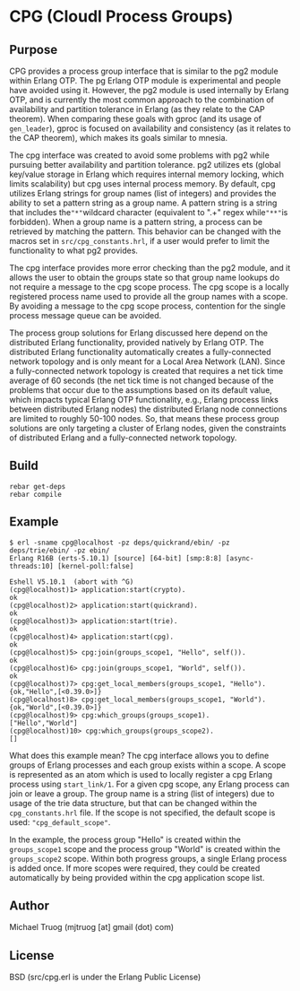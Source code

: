 CPG (CloudI Process Groups)
===========================

Purpose
-------

CPG provides a process group interface that is similar to the pg2 module
within Erlang OTP.  The pg Erlang OTP module is experimental and people
have avoided using it.  However, the pg2 module is used internally by
Erlang OTP, and is currently the most common approach to the combination of
availability and partition tolerance in Erlang (as they relate to the
CAP theorem).  When comparing these goals with gproc (and its usage of
`gen_leader`), gproc is focused on availability and consistency (as it relates
to the CAP theorem), which makes its goals similar to mnesia.

The cpg interface was created to avoid some problems with pg2 while pursuing
better availability and partition tolerance.  pg2 utilizes ets (global
key/value storage in Erlang which requires internal memory locking,
which limits scalability) but cpg uses internal process memory.  By default,
cpg utilizes Erlang strings for group names (list of integers) and provides
the ability to set a pattern string as a group name.  A pattern string
is a string that includes the`"*"`wildcard character (equivalent to ".+"
regex while`"**"`is forbidden).  When a group name is a pattern string,
a process can be retrieved by matching the pattern.  This behavior can
be changed with the macros set in `src/cpg_constants.hrl`, if a user would
prefer to limit the functionality to what pg2 provides.

The cpg interface provides more error checking than the pg2 module, and it
allows the user to obtain the groups state so that group name lookups do not
require a message to the cpg scope process.  The cpg scope is a locally
registered process name used to provide all the group names with a scope.
By avoiding a message to the cpg scope process, contention for the single
process message queue can be avoided.

The process group solutions for Erlang discussed here depend on
the distributed Erlang functionality, provided natively by Erlang OTP.
The distributed Erlang functionality automatically creates a fully-connected
network topology and is only meant for a Local Area Network (LAN).
Since a fully-connected network topology is created that requires a
net tick time average of 60 seconds (the net tick time is not changed
because of the problems that occur due to the assumptions based on its
default value, which impacts typical Erlang OTP functionality, e.g.,
Erlang process links between distributed Erlang nodes) the distributed
Erlang node connections are limited to roughly 50-100 nodes.  So, that
means these process group solutions are only targeting a cluster of Erlang
nodes, given the constraints of distributed Erlang and a fully-connected
network topology.

Build
-----

    rebar get-deps
    rebar compile

Example
-------

    $ erl -sname cpg@localhost -pz deps/quickrand/ebin/ -pz deps/trie/ebin/ -pz ebin/
    Erlang R16B (erts-5.10.1) [source] [64-bit] [smp:8:8] [async-threads:10] [kernel-poll:false]

    Eshell V5.10.1  (abort with ^G)
    (cpg@localhost)1> application:start(crypto).
    ok
    (cpg@localhost)2> application:start(quickrand).
    ok
    (cpg@localhost)3> application:start(trie).
    ok
    (cpg@localhost)4> application:start(cpg).
    ok
    (cpg@localhost)5> cpg:join(groups_scope1, "Hello", self()).
    ok
    (cpg@localhost)6> cpg:join(groups_scope1, "World", self()).
    ok
    (cpg@localhost)7> cpg:get_local_members(groups_scope1, "Hello").
    {ok,"Hello",[<0.39.0>]}
    (cpg@localhost)8> cpg:get_local_members(groups_scope1, "World").
    {ok,"World",[<0.39.0>]}
    (cpg@localhost)9> cpg:which_groups(groups_scope1).
    ["Hello","World"]
    (cpg@localhost)10> cpg:which_groups(groups_scope2).
    []

What does this example mean?  The cpg interface allows you to define groups of
Erlang processes and each group exists within a scope.  A scope is represented
as an atom which is used to locally register a cpg Erlang process using
`start_link/1`.  For a given cpg scope, any Erlang process can join or leave
a group.  The group name is a string (list of integers) due to usage of the trie
data structure, but that can be changed within the `cpg_constants.hrl` file.
If the scope is not specified, the default scope is used: `"cpg_default_scope"`.

In the example, the process group "Hello" is created within the `groups_scope1`
scope and the process group "World" is created within the `groups_scope2` scope.
Within both progress groups, a single Erlang process is added once.  If more
scopes were required, they could be created automatically by being provided
within the cpg application scope list.
    
Author
------

Michael Truog (mjtruog [at] gmail (dot) com)

License
-------

BSD (src/cpg.erl is under the Erlang Public License)

